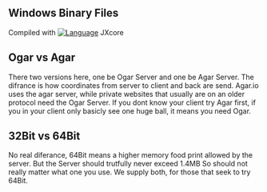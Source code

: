 ﻿## Windows Binary Files
Compiled with
[![Language](https://img.shields.io/badge/JXCore-Nodejx-red.svg)](https://github.com/jxcore/jxcore) JXcore

## Ogar vs Agar
There two versions here, one be Ogar Server and one be Agar Server. The difrance is how coordinates from server to client and back are send. Agar.io uses the agar server, while private websites that usually are on an older protocol need the Ogar Server. If you dont know your client try Agar first, if you in your client only basicly see one huge ball, it means you need Ogar.

## 32Bit vs 64Bit
No real diferance, 64Bit means a higher memory food print allowed by the server. But the Server should trutfully never exceed 1.4MB So should not really matter what one you use. We supply both, for those that seek to try 64Bit.


